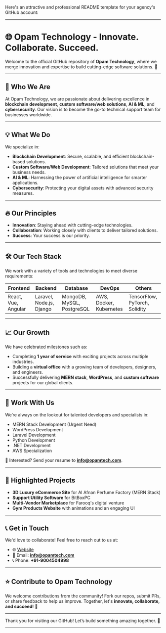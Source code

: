 Here's an attractive and professional README template for your agency's GitHub account:

---

# 🌐 **Opam Technology - Innovate. Collaborate. Succeed.**

Welcome to the official GitHub repository of **Opam Technology**, where we merge innovation and expertise to build cutting-edge software solutions. 🚀

---

## 🌟 **Who We Are**

At Opam Technology, we are passionate about delivering excellence in **blockchain development**, **custom software/web solutions**, **AI & ML**, and **cybersecurity**. Our vision is to become the go-to technical support team for businesses worldwide.

---

## 💡 **What We Do**

We specialize in:

- **Blockchain Development**: Secure, scalable, and efficient blockchain-based solutions.
- **Custom Software/Web Development**: Tailored solutions that meet your business needs.
- **AI & ML**: Harnessing the power of artificial intelligence for smarter applications.
- **Cybersecurity**: Protecting your digital assets with advanced security measures.

---

## 🔥 **Our Principles**

- **Innovation**: Staying ahead with cutting-edge technologies.
- **Collaboration**: Working closely with clients to deliver tailored solutions.
- **Success**: Your success is our priority.

---

## 🛠️ **Our Tech Stack**

We work with a variety of tools and technologies to meet diverse requirements:

| **Frontend**       | **Backend**       | **Database**        | **DevOps**         | **Others**           |
|---------------------|-------------------|---------------------|--------------------|----------------------|
| React, Vue, Angular | Laravel, Node.js, Django | MongoDB, MySQL, PostgreSQL | AWS, Docker, Kubernetes | TensorFlow, PyTorch, Solidity |

---

## 📈 **Our Growth**

We have celebrated milestones such as:

- Completing **1 year of service** with exciting projects across multiple industries.
- Building a **virtual office** with a growing team of developers, designers, and engineers.
- Successfully delivering **MERN stack**, **WordPress**, and **custom software** projects for our global clients.

---

## 🤝 **Work With Us**

We’re always on the lookout for talented developers and specialists in:

- MERN Stack Development (Urgent Need)
- WordPress Development
- Laravel Development
- Python Development
- .NET Development
- AWS Specialization

📩 Interested? Send your resume to **info@opamtech.com**.

---

## 🌟 **Highlighted Projects**

- **3D Luxury eCommerce Site** for Al Afnan Perfume Factory (MERN Stack)
- **Support Utility Software** for BitBoxPC
- **Multi-Vendor Marketplace** for Farooq's digital venture
- **Gym Products Website** with animations and an engaging UI

---

## 📞 **Get in Touch**

We'd love to collaborate! Feel free to reach out to us at:

- 🌐 [Website](https://opamtech.com)
- 📧 Email: **info@opamtech.com**
- 📞 Phone: **+91-9004504998**

---

## ⭐ **Contribute to Opam Technology**

We welcome contributions from the community! Fork our repos, submit PRs, or share feedback to help us improve. Together, let's **innovate, collaborate, and succeed!** 💪

---

Thank you for visiting our GitHub! Let’s build something amazing together. 🚀

--- 


